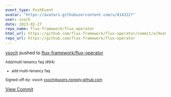 ```yaml
---
event_type: PushEvent
avatar: "https://avatars.githubusercontent.com/u/814322?"
user: vsoch
date: 2023-02-27
repo_name: flux-framework/flux-operator
html_url: https://github.com/flux-framework/flux-operator/commit/a74ea5b4fb6b75ecd50538c7c5535d8e9bfc24ef
repo_url: https://github.com/flux-framework/flux-operator
---
```


<a href='https://github.com/vsoch' target='_blank'>vsoch</a> pushed to <a href='https://github.com/flux-framework/flux-operator' target='_blank'>flux-framework/flux-operator</a>

<small>Add/multi tenancy faq (#94)

* add multi-tenancy faq

Signed-off-by: vsoch <vsoch@users.noreply.github.com></small>

<a href='https://github.com/flux-framework/flux-operator/commit/a74ea5b4fb6b75ecd50538c7c5535d8e9bfc24ef' target='_blank'>View Commit</a>